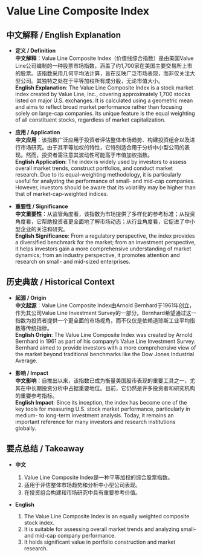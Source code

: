 # Value Line Composite Index

## 中文解释 / English Explanation

* **定义 / Definition**  
  **中文解释**：Value Line Composite Index（价值线综合指数）是由美国Value Line公司编制的一种股票市场指数，涵盖了约1,700家在美国主要交易所上市的股票。该指数采用几何平均法计算，旨在反映广泛市场表现，而非仅关注大型公司。其独特之处在于平等加权所有成分股，无论市值大小。  
  **English Explanation**: The Value Line Composite Index is a stock market index created by Value Line, Inc., covering approximately 1,700 stocks listed on major U.S. exchanges. It is calculated using a geometric mean and aims to reflect broad market performance rather than focusing solely on large-cap companies. Its unique feature is the equal weighting of all constituent stocks, regardless of market capitalization.

* **应用 / Application**  
  **中文应用**：该指数广泛应用于投资者评估整体市场趋势、构建投资组合以及进行市场研究。由于其平等加权的特性，它特别适合用于分析中小型公司的表现。然而，投资者需注意其波动性可能高于市值加权指数。  
  **English Application**: The index is widely used by investors to assess overall market trends, construct portfolios, and conduct market research. Due to its equal-weighting methodology, it is particularly useful for analyzing the performance of small- and mid-cap companies. However, investors should be aware that its volatility may be higher than that of market-cap-weighted indices.

* **重要性 / Significance**  
  **中文重要性**：从监管角度看，该指数为市场提供了多样化的参考标准；从投资角度看，它帮助投资者更全面地了解市场动态；从行业角度看，它促进了中小型企业的关注和研究。  
  **English Significance**: From a regulatory perspective, the index provides a diversified benchmark for the market; from an investment perspective, it helps investors gain a more comprehensive understanding of market dynamics; from an industry perspective, it promotes attention and research on small- and mid-sized enterprises.

## 历史典故 / Historical Context

* **起源 / Origin**  
  **中文起源**：Value Line Composite Index由Arnold Bernhard于1961年创立，作为其公司Value Line Investment Survey的一部分。Bernhard希望通过这一指数为投资者提供一个更全面的市场视角，而不仅仅是依赖道琼斯工业平均指数等传统指标。  
  **English Origin**: The Value Line Composite Index was created by Arnold Bernhard in 1961 as part of his company’s Value Line Investment Survey. Bernhard aimed to provide investors with a more comprehensive view of the market beyond traditional benchmarks like the Dow Jones Industrial Average.

* **影响 / Impact**  
  **中文影响**：自推出以来，该指数已成为衡量美国股市表现的重要工具之一，尤其在中长期投资分析中占据重要地位。目前，它仍然是许多投资者和研究机构的重要参考指标。  
  **English Impact**: Since its inception, the index has become one of the key tools for measuring U.S. stock market performance, particularly in medium- to long-term investment analysis. Today, it remains an important reference for many investors and research institutions globally.

## 要点总结 / Takeaway

* **中文**  
  1. Value Line Composite Index是一种平等加权的综合股票指数。
  2. 适用于评估整体市场趋势和分析中小型公司表现。
  3. 在投资组合构建和市场研究中具有重要参考价值。

* **English**  
  1. The Value Line Composite Index is an equally weighted composite stock index.
  2. It is suitable for assessing overall market trends and analyzing small- and mid-cap company performance.
  3. It holds significant value in portfolio construction and market research.